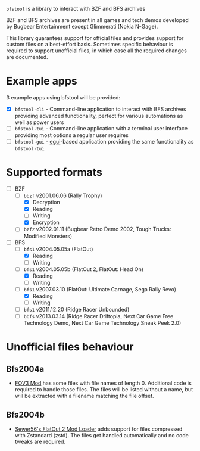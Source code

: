`bfstool` is a library to interact with BZF and BFS archives

BZF and BFS archives are present in all games and tech demos developed by Bugbear Entertainment
except Glimmerati (Nokia N-Gage).

This library guarantees support for official files and provides support for custom files
on a best-effort basis. Sometimes specific behaviour is required to support unofficial files,
in which case all the required changes are documented.

# Example apps

3 example apps using bfstool will be provided:

- [x] `bfstool-cli` - Command-line application to interact with BFS archives providing advanced
  functionality, perfect for various automations as well as power users
- [ ] `bfstool-tui` - Command-line application with a terminal user interface providing most
  options a regular user requires
- [ ] `bfstool-gui` - [egui](https://www.egui.rs/)-based application providing the same
  functionality as `bfstool-tui`

# Supported formats

- [ ] BZF
    - [ ] `bbzf` v2001.06.06 (Rally Trophy)
      - [x] Decryption
      - [x] Reading
      - [ ] Writing
      - [x] Encryption
    - [ ] `bzf2` v2002.01.11 (Bugbear Retro Demo 2002, Tough Trucks: Modified Monsters)
- [ ] BFS
    - [ ] `bfs1` v2004.05.05a (FlatOut)
      - [x] Reading
      - [ ] Writing
    - [ ] `bfs1` v2004.05.05b (FlatOut 2, FlatOut: Head On)
        - [x] Reading
        - [ ] Writing
    - [ ] `bfs1` v2007.03.10 (FlatOut: Ultimate Carnage, Sega Rally Revo)
        - [x] Reading
        - [ ] Writing
    - [ ] `bfs1` v2011.12.20 (Ridge Racer Unbounded)
    - [ ] `bbfs` v2013.03.14 (Ridge Racer Driftopia, Next Car Game Free Technology Demo, Next Car
      Game Technology Sneak Peek 2.0)

# Unofficial files behaviour

## Bfs2004a

- [FOV3 Mod](https://www.moddb.com/mods/fov3-mod) has some files with file names of length 0. Additional code is 
required to handle those files. The files will be listed without a name, but will be extracted with a filename matching
the file offset.

## Bfs2004b 
- [Sewer56's FlatOut 2 Mod Loader](https://github.com/Sewer56/FlatOut2.Utils.ModLoader) adds support for files
compressed with Zstandard (zstd). The files get handled automatically and no code tweaks are required.